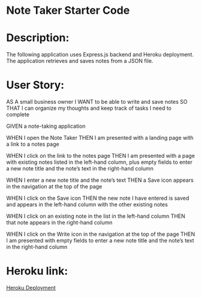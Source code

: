 # Note Taker Starter Code

# Description:

The following application uses Express.js backend and Heroku deployment. The application retrieves and saves notes from a JSON file.


 # User Story:

AS A small business owner
I WANT to be able to write and save notes
SO THAT I can organize my thoughts and keep track of tasks I need to complete


GIVEN a note-taking application

WHEN I open the Note Taker
THEN I am presented with a landing page with a link to a notes page

WHEN I click on the link to the notes page
THEN I am presented with a page with existing notes listed in the left-hand column, plus empty 
fields to enter a new note title and the note’s text in the right-hand column

WHEN I enter a new note title and the note’s text
THEN a Save icon appears in the navigation at the top of the page

WHEN I click on the Save icon
THEN the new note I have entered is saved and appears in the left-hand column with the other existing notes

WHEN I click on an existing note in the list in the left-hand column
THEN that note appears in the right-hand column

WHEN I click on the Write icon in the navigation at the top of the page
THEN I am presented with empty fields to enter a new note title and the note’s text in the right-hand column

# Heroku link:

[Heroku Deployment](https://vast-escarpment-58495.herokuapp.com/notes)